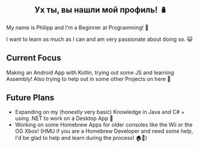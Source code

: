 <h2 align="center">Ух ты, вы нашли мой профиль! 🪆</h3>

My name is Philipp and I'm a Beginner at Programming! 🐣

I want to learn as much as I can and am very passionate about doing so. 😺

## Current Focus
Making an Android App with Kotlin, trying out some JS and learning Assembly! Also trying to help out in some other Projects on here 🐸

## Future Plans
- Expanding on my (honestly very basic) Knowledge in Java and C# + using .NET to work on a Desktop App 🐍
- Working on some Homebrew Apps for older consoles like the Wii or the OG Xbox! (HMU if you are a Homebrew Developer and need some help, I'd be glad to help and learn during the process! 🏠🍺)
